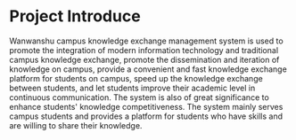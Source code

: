 ﻿# Project Introduce
Wanwanshu campus knowledge exchange management system is used to promote the integration of modern information technology and traditional campus knowledge exchange, promote the dissemination and iteration of knowledge on campus, provide a convenient and fast knowledge exchange platform for students on campus, speed up the knowledge exchange between students, and let students improve their academic level in continuous communication. The system is also of great significance to enhance students' knowledge competitiveness. The system mainly serves campus students and provides a platform for students who have skills and are willing to share their knowledge.

